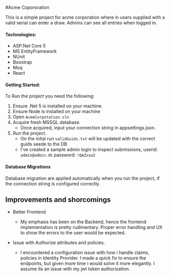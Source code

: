 #Acme Copororation

This is a simple project for acme corporation where in users supplied with a valid serial can enter a draw. Admins can see all entries when logged in. 

#### Technologies:
* ASP.Net Core 5
* MS EntityFramework
* NUnit
* Boostrap
* Moq
* React

#### Getting Started:
To Run the project you need the following:
1. Ensure .Net 5 is installed on your machine.
2. Ensure Node is installed on your machine
3. Open ``AcmeCorpotation.sln``
4. Acquire fresh MSSQL database.
	* Once acquired, input your connection string in appsettings.json.
5. Run the project.
	* On the inital run ``validGuids.txt`` will be updated with the correct guids seede to the DB
	* I've created a sample admin login to inspect submissions, userid: ``admin@admin.dk`` password: ``!QAZxsw2``

#### Database Migrations
Database migration are applied automatically when you run the project, if the connection string is configured correctly.


## Improvements and shorcomings

* Better Frontend
	* My emphasis has been on the Backend, hence the frontend implementation is pretty rudimentary. Proper error handling and UX to show the errors to the user would be expected.

* Issue with Authorize attributes and policies.
	* I encountered a configuration issue with how i handle claims, policies in Identity Provider. I made a quick fix to ensure the endpoints, but given more time i would solve it more elegantly. I assume its an issue with my jwt token authorization.
